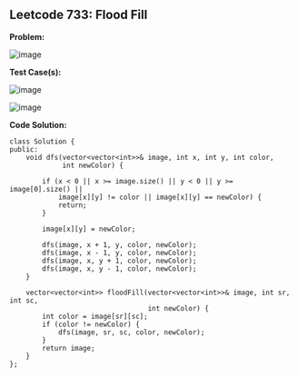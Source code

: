 ## **Leetcode 733: Flood Fill** ##

**Problem:**


![image](https://github.com/user-attachments/assets/8dd0f7b1-cb65-49cc-adea-d91aafc5ce64)



**Test Case(s):**

![image](https://github.com/user-attachments/assets/f87509be-d178-4b61-a9f0-313b45b529ee)


![image](https://github.com/user-attachments/assets/89c2e946-c6ac-420d-a226-1843458cb3ac)



**Code Solution:**

```
class Solution {
public:
    void dfs(vector<vector<int>>& image, int x, int y, int color,
             int newColor) {

        if (x < 0 || x >= image.size() || y < 0 || y >= image[0].size() ||
            image[x][y] != color || image[x][y] == newColor) {
            return;
        }

        image[x][y] = newColor;

        dfs(image, x + 1, y, color, newColor);
        dfs(image, x - 1, y, color, newColor);
        dfs(image, x, y + 1, color, newColor);
        dfs(image, x, y - 1, color, newColor);
    }

    vector<vector<int>> floodFill(vector<vector<int>>& image, int sr, int sc,
                                  int newColor) {
        int color = image[sr][sc];
        if (color != newColor) {
            dfs(image, sr, sc, color, newColor);
        }
        return image;
    }
};
```
